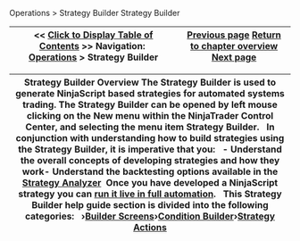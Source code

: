 ﻿
Operations > Strategy Builder
Strategy Builder

| << [Click to Display Table of Contents](strategy_builder.md) >> **Navigation:**     [Operations](operations.md) > Strategy Builder | [Previous page](strategyanalyzer_properties_2.md) [Return to chapter overview](operations.md) [Next page](builder_screens.md) |
| --- | --- |

| Strategy Builder Overview The Strategy Builder is used to generate NinjaScript based strategies for automated systems trading. The Strategy Builder can be opened by left mouse clicking on the New menu within the NinjaTrader Control Center, and selecting the menu item Strategy Builder.   In conjunction with understanding how to build strategies using the Strategy Builder, it is imperative that you:   - Understand the overall concepts of developing strategies and how they work- Understand the backtesting options available in the [Strategy Analyzer](strategy_analyzer.md)  Once you have developed a NinjaScript strategy you can [run it live in full automation](running_ninjascript_strategies.md).   This Strategy Builder help guide section is divided into the following categories:   ›[Builder Screens](builder_screens.md)›[Condition Builder](strategybuilder_condition_builder.md)›[Strategy Actions](actions.md) |
| --- |

